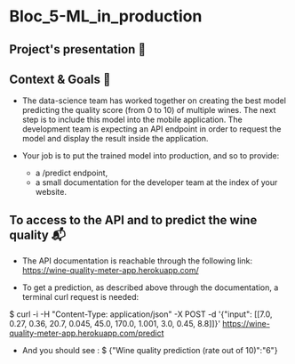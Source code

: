 # Bloc_5-ML_in_production

## Project's presentation 🎥


## Context & Goals 🎯
* The data-science team has worked together on creating the best model predicting the quality score (from 0 to 10) of multiple wines. The next step is to include this model into the mobile application. The development team is expecting an API endpoint in order to request the model and display the result inside the application.

* Your job is to put the trained model into production, and so to provide:
    - a /predict endpoint,
    - a small documentation for the developer team at the index of your website.

## To access to the API and to predict the wine quality 📬
* The API documentation is reachable through the following link: https://wine-quality-meter-app.herokuapp.com/

* To get a prediction, as described above through the documentation, a terminal curl request is needed:

$ curl -i -H "Content-Type: application/json" -X POST -d '{"input": [[7.0, 0.27, 0.36, 20.7, 0.045, 45.0, 170.0, 1.001, 3.0, 0.45, 8.8]]}' https://wine-quality-meter-app.herokuapp.com/predict

* And you should see : 
$ {"Wine quality prediction (rate out of 10)":"6"}
